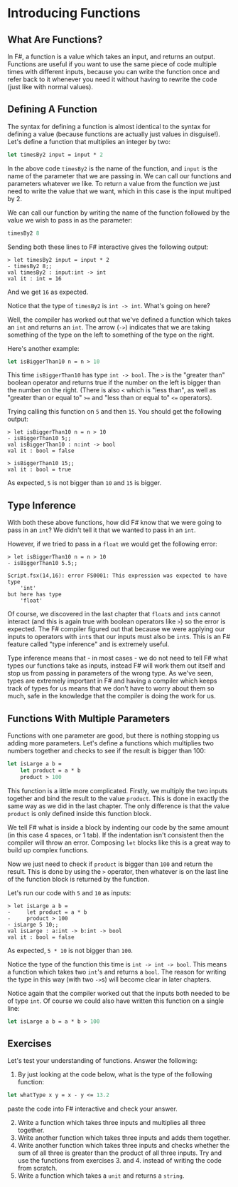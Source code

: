 # Introducing Functions

## What Are Functions?

In F#, a function is a value which takes an input, and returns an output. Functions are useful if you want to use the same piece of code multiple times with different inputs, because you can write the function once and refer back to it whenever you need it without having to rewrite the code (just like with normal values).

## Defining A Function

The syntax for defining a function is almost identical to the syntax for defining a value (because functions are actually just values in disguise!). Let's define a function that multiplies an integer by two:

```fsharp
let timesBy2 input = input * 2
```

In the above code `timesBy2` is the name of the function, and `input` is the name of the parameter that we are passing in. We can call our functions and parameters whatever we like. To return a value from the function we just need to write the value that we want, which in this case is the input multiped by 2.

We can call our function by writing the name of the function followed by the value we wish to pass in as the parameter:

```fsharp
timesBy2 8
```

Sending both these lines to F# interactive gives the following output:

``` {highlight: [3, 4]}
> let timesBy2 input = input * 2
- timesBy2 8;;
val timesBy2 : input:int -> int
val it : int = 16
```

And we get `16` as expected.

Notice that the type of `timesBy2` is `int -> int`. What's going on here?

Well, the compiler has worked out that we've defined a function which takes an `int` and returns an `int`. The arrow (`->`) indicates that we are taking something of the type on the left to something of the type on the right.

Here's another example:

```fsharp
let isBiggerThan10 n = n > 10
```

This time `isBiggerThan10` has type `int -> bool`. The `>` is the "greater than" boolean operator and returns true if the number on the left is bigger than the number on the right. (There is also `<` which is "less than", as well as "greater than or equal to" `>=` and "less than or equal to" `<=` operators).

Trying calling this function on `5` and then `15`. You should get the following output:

``` {highlight: [4, 7]}
> let isBiggerThan10 n = n > 10
- isBiggerThan10 5;;
val isBiggerThan10 : n:int -> bool
val it : bool = false

> isBiggerThan10 15;;
val it : bool = true
```

As expected, `5` is not bigger than `10` and `15` is bigger.

## Type Inference

With both these above functions, how did F# know that we were going to pass in an `int`? We didn't tell it that we wanted to pass in an `int`.

However, if we tried to pass in a `float` we would get the following error:

``` {highlight: ['4-7']}
> let isBiggerThan10 n = n > 10
- isBiggerThan10 5.5;;

Script.fsx(14,16): error FS0001: This expression was expected to have type
    'int'
but here has type
    'float'
```

Of course, we discovered in the last chapter that `float`s and `int`s cannot interact (and this is again true with boolean operators like `>`) so the error is expected. The F# compiler figured out that because we were applying our inputs to operators with `int`s that our inputs must also be `int`s. This is an F# feature called "type inference" and is extremely useful.

Type inference means that - in most cases - we do not need to tell F# what types our functions take as inputs, instead F# will work them out itself and stop us from passing in parameters of the wrong type. As we've seen, types are extremely important in F# and having a compiler which keeps track of types for us means that we don't have to worry about them so much, safe in the knowledge that the compiler is doing the work for us.

## Functions With Multiple Parameters

Functions with one parameter are good, but there is nothing stopping us adding more parameters. Let's define a functions which multiplies two numbers together and checks to see if the result is bigger than 100:

```fsharp
let isLarge a b =
    let product = a * b
    product > 100
```

This function is a little more complicated. Firstly, we multiply the two inputs together and bind the result to the value `product`. This is done in exactly the same way as we did in the last chapter. The only difference is that the value `product` is only defined inside this function block.

We tell F# what is inside a block by indenting our code by the same amount (in this case 4 spaces, or 1 tab). If the indentation isn't consistent then the compiler will throw an error. Composing `let` blocks like this is a great way to build up complex functions.

Now we just need to check if `product` is bigger than `100` and return the result. This is done by using the `>` operator, then whatever is on the last line of the function block is returned by the function.

Let's run our code with `5` and `10` as inputs:

``` {highlight: [5, 6]}
> let isLarge a b =
-     let product = a * b
-     product > 100
- isLarge 5 10;;
val isLarge : a:int -> b:int -> bool
val it : bool = false
```

As expected, `5 * 10` is not bigger than `100`.

Notice the type of the function this time is `int -> int -> bool`. This means a function which takes two `int`'s and returns a `bool`. The reason for writing the type in this way (with two `->`s) will become clear in later chapters.

Notice again that the compiler worked out that the inputs both needed to be of type `int`. Of course we could also have written this function on a single line:

```fsharp
let isLarge a b = a * b > 100
```

## Exercises

Let's test your understanding of functions. Answer the following:

1. By just looking at the code below, what is the type of the following function:

```fsharp
let whatType x y = x - y <= 13.2
```

paste the code into F# interactive and check your answer.

2. Write a function which takes three inputs and multiplies all three together.
3. Write another function which takes three inputs and adds them together.
4. Write another function which takes three inputs and checks whether the sum of all three is greater than the product of all three inputs. Try and use the functions from exercises 3. and 4. instead of writing the code from scratch.
5. Write a function which takes a `unit` and returns a `string`.
